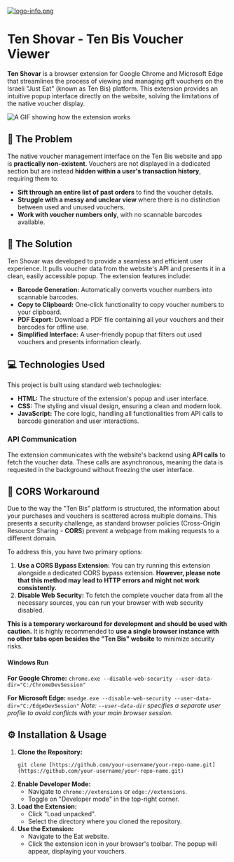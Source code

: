 [![logo-info.png](https://i.postimg.cc/NM7Z2S0W/logo-info.png)](https://postimg.cc/gXjgfM8D)
# Ten Shovar - Ten Bis Voucher Viewer

**Ten Shovar** is a browser extension for Google Chrome and Microsoft Edge that streamlines the process of viewing and managing gift vouchers on the Israeli "Just Eat" (known as Ten Bis) platform. This extension provides an intuitive popup interface directly on the website, solving the limitations of the native voucher display.

![A GIF showing how the extension works](https://media.giphy.com/media/307w0EZMIAJVVHbtEh/giphy.gif)

## 🎯 The Problem

The native voucher management interface on the Ten Bis website and app is **practically non-existent**. Vouchers are not displayed in a dedicated section but are instead **hidden within a user's transaction history**, requiring them to:

* **Sift through an entire list of past orders** to find the voucher details.
* **Struggle with a messy and unclear view** where there is no distinction between used and unused vouchers.
* **Work with voucher numbers only**, with no scannable barcodes available.

## 🚀 The Solution

Ten Shovar was developed to provide a seamless and efficient user experience. It pulls voucher data from the website's API and presents it in a clean, easily accessible popup. The extension features include:

* **Barcode Generation:** Automatically converts voucher numbers into scannable barcodes.
* **Copy to Clipboard:** One-click functionality to copy voucher numbers to your clipboard.
* **PDF Export:** Download a PDF file containing all your vouchers and their barcodes for offline use.
* **Simplified Interface:** A user-friendly popup that filters out used vouchers and presents information clearly.

## 💻 Technologies Used

This project is built using standard web technologies:

* **HTML:** The structure of the extension's popup and user interface.
* **CSS:** The styling and visual design, ensuring a clean and modern look.
* **JavaScript:** The core logic, handling all functionalities from API calls to barcode generation and user interactions.

### API Communication

The extension communicates with the website's backend using **API calls** to fetch the voucher data. These calls are asynchronous, meaning the data is requested in the background without freezing the user interface.

## 🚧 CORS Workaround

Due to the way the "Ten Bis" platform is structured, the information about your purchases and vouchers is scattered across multiple domains. This presents a security challenge, as standard browser policies (Cross-Origin Resource Sharing - **CORS**) prevent a webpage from making requests to a different domain.

To address this, you have two primary options:

1.  **Use a CORS Bypass Extension:** You can try running this extension alongside a dedicated CORS bypass extension. **However, please note that this method may lead to HTTP errors and might not work consistently.**
2.  **Disable Web Security:** To fetch the complete voucher data from all the necessary sources, you can run your browser with web security disabled.

**This is a temporary workaround for development and should be used with caution.** It is highly recommended to **use a single browser instance with no other tabs open besides the "Ten Bis" website** to minimize security risks.

#### Windows Run

**For Google Chrome:**
    ```
    chrome.exe --disable-web-security --user-data-dir="C:/ChromeDevSession"
    ```

**For Microsoft Edge:**
    ```
    msedge.exe --disable-web-security --user-data-dir="C:/EdgeDevSession"
    ```
*Note: `--user-data-dir` specifies a separate user profile to avoid conflicts with your main browser session.*
## ⚙️ Installation & Usage

1.  **Clone the Repository:**
    ```
    git clone [https://github.com/your-username/your-repo-name.git](https://github.com/your-username/your-repo-name.git)
    ```
2.  **Enable Developer Mode:**
    * Navigate to `chrome://extensions` or `edge://extensions`.
    * Toggle on "Developer mode" in the top-right corner.
3.  **Load the Extension:**
    * Click "Load unpacked".
    * Select the directory where you cloned the repository.
4.  **Use the Extension:**
    * Navigate to the  Eat website.
    * Click the extension icon in your browser's toolbar. The popup will appear, displaying your vouchers.
